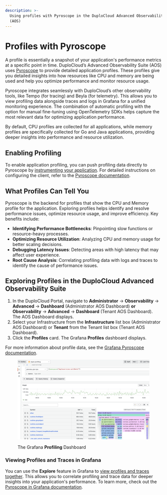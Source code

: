 ```yaml
---
description: >-
  Using profiles with Pyroscope in the DuploCloud Advanced Observability Suite
  (AOS)
---
```


# Profiles with Pyroscope

A profile is essentially a snapshot of your application's performance metrics at a specific point in time. DuploCloud’s Advanced Observability Suite (AOS) uses [Pyroscope](https://pyroscope.io/) to provide detailed application profiles. These profiles give you detailed insights into how resources like CPU and memory are being used and help you optimize performance and monitor resource usage.&#x20;

Pyroscope integrates seamlessly with DuploCloud’s other observability tools, like Tempo (for tracing) and Beyla (for telemetry). This allows you to view profiling data alongside traces and logs in Grafana for a unified monitoring experience. The combination of automatic profiling with the option for manual fine-tuning using OpenTelemetry SDKs helps capture the most relevant data for optimizing application performance.

By default, CPU profiles are collected for all applications, while memory profiles are specifically collected for Go and Java applications, providing deeper insights into performance and resource utilization.

## **Enabling Profiling**

To enable application profiling, you can push profiling data directly to Pyroscope by [instrumenting your application](application-instrumentation.md). For detailed instructions on configuring the client, refer to the [Pyroscope documentation](https://grafana.com/docs/pyroscope/latest/configure-client/).

## **What Profiles Can Tell You**

Pyroscope is the backend for profiles that show the CPU and Memory profile for the application. Exploring profiles helps identify and resolve performance issues, optimize resource usage, and improve efficiency. Key benefits include:

* **Identifying Performance Bottlenecks**: Pinpointing slow functions or resource-heavy processes.
* **Optimizing Resource Utilization**: Analyzing CPU and memory usage for better scaling decisions.
* **Debugging Latency Issues**: Detecting areas with high latency that may affect user experience.
* **Root Cause Analysis**: Correlating profiling data with logs and traces to identify the cause of performance issues.

## Exploring Profiles in the DuploCloud Advanced Observability Suite

1. In the DuploCloud Portal, navigate to **Administrator** -> **Observability** -> **Advanced** -> **Dashboard** (Administrator AOS Dashboard) **or Observability** -> **Advanced** -> **Dashboard** (Tenant AOS Dashboard). The AOS Dashboard displays.
2. Select your Infrastructure from the **Infrastructure** list box (Administrator AOS Dashboard) or **Tenant** from the Tenant list box (Tenant AOS Dashboard).&#x20;
3. Click the **Profiles** card. The Grafana **Profiles** dashboard displays.

For more information about profile data, see the [Grafana Pyroscope documentation](https://grafana.com/docs/grafana/latest/datasources/pyroscope/query-profile-data/).&#x20;

<figure><img src="../../.gitbook/assets/image (8).png" alt=""><figcaption><p>The Grafana <strong>Profiling</strong> Dashboard</p></figcaption></figure>

### Viewing Profiles and Traces in Grafana

You can use the **Explore** feature in Grafana to [view profiles and traces together](https://grafana.com/docs/grafana/latest/datasources/pyroscope/profiling-and-tracing/). This allows you to correlate profiling and trace data for deeper insights into your application's performance. To learn more, check out the [Pyroscope in Grafana documentation](https://grafana.com/docs/pyroscope/latest/introduction/pyroscope-in-grafana/).
